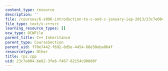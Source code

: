 ```yaml
---
content_type: resource
description: ''
file: /courses/6-s096-introduction-to-c-and-c-january-iap-2013/23c7e004be623fe6f46762154c908d8f_rps.cpp
file_type: text/x-c++src
learning_resource_types: []
ocw_type: OCWFile
parent_title: C++ Inheritance
parent_type: CourseSection
parent_uid: f70e7442-f692-8d5e-4454-66e50eba0b4f
resourcetype: Other
title: rps.cpp
uid: 23c7e004-be62-3fe6-f467-62154c908d8f
---
```


